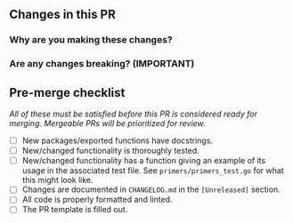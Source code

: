 ## Changes in this PR
<!--
*Clearly and concisely summarize the changes you are making. Bullet points are completely okay. Please be specific, saying "improves X" is not enough!*
-->

### Why are you making these changes?
<!--
*Explain why these changes are necessary. Link to GitHub issues here with the format `fixes: #XXX` to indicate this PR resolves the issue.*
-->

### Are any changes breaking? (IMPORTANT)
<!--
*Will merging this PR change `poly`'s API in a non-backwards-compatible manner?*

*Examples of breaking changes:*
* *Removing a method from a struct.*
* *Deleting/moving a package.*
* *Adding a method to an interface (client may have made their own     implementation of this interface, and adding a method to the     interface could cause client's implementation to no longer satisfy     the interface).*

*Examples of non-breaking changes:*
* *Adding a method to a struct.*
* *Adding a function.*
* *Fixing a bug in a function/method.*
* *Creating a new package.*
-->

## Pre-merge checklist
*All of these must be satisfied before this PR is considered
ready for merging. Mergeable PRs will be prioritized for review.*

* [ ] New packages/exported functions have docstrings.
* [ ] New/changed functionality is thoroughly tested.
* [ ] New/changed functionality has a function giving an example of its usage in the associated test file. See `primers/primers_test.go` for what this might look like.
* [ ] Changes are documented in `CHANGELOG.md` in the `[Unreleased]` section.
* [ ] All code is properly formatted and linted.
* [ ] The PR template is filled out.
